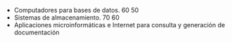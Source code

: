 * Computadores para bases de datos. 60 50
* Sistemas de almacenamiento. 70 60
* Aplicaciones microinformáticas e Internet para consulta y generación de documentación
